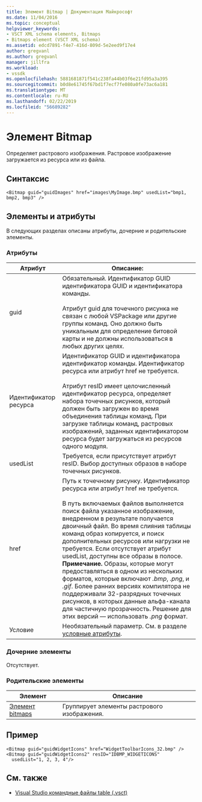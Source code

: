 ```yaml
---
title: Элемент Bitmap | Документация Майкрософт
ms.date: 11/04/2016
ms.topic: conceptual
helpviewer_keywords:
- VSCT XML schema elements, Bitmaps
- Bitmaps element (VSCT XML schema)
ms.assetid: edcd7891-f4e7-416d-809d-5e2eed9f17e4
author: gregvanl
ms.author: gregvanl
manager: jillfra
ms.workload:
- vssdk
ms.openlocfilehash: 5881681871f541c238fa44b03f6e21fd95a3a395
ms.sourcegitcommit: b0d8e61745f67bd1f7ecf7fe080a0fe73ac6a181
ms.translationtype: MT
ms.contentlocale: ru-RU
ms.lasthandoff: 02/22/2019
ms.locfileid: "56689282"
---
```

# <a name="bitmap-element"></a>Элемент Bitmap
Определяет растрового изображения. Растровое изображение загружается из ресурса или из файла.

## <a name="syntax"></a>Синтаксис

```
<Bitmap guid="guidImages" href="images\MyImage.bmp" usedList="bmp1, bmp2, bmp3" />
```

## <a name="attributes-and-elements"></a>Элементы и атрибуты
 В следующих разделах описаны атрибуты, дочерние и родительские элементы.

### <a name="attributes"></a>Атрибуты

|Атрибут|Описание:|
|---------------|-----------------|
|guid|Обязательный. Идентификатор GUID идентификатора GUID и идентификатора команды.<br /><br /> Атрибут guid для точечного рисунка не связан с любой VSPackage или другие группы команд.  Оно должно быть уникальным для определение битовой карты и не должны использоваться в любых других целях.|
|Идентификатор ресурса|Идентификатор GUID и идентификатора идентификатор команды. Идентификатор ресурса или атрибут href не требуется.<br /><br /> Атрибут resID имеет целочисленный идентификатор ресурса, определяет набора точечных рисунков, который должен быть загружен во время объединения таблицы команд.  При загрузке таблицы команд, растровых изображений, заданных идентификатором ресурса будет загружаться из ресурсов одного модуля.|
|usedList|Требуется, если присутствует атрибут resID. Выбор доступных образов в наборе точечных рисунков.|
|href|Путь к точечному рисунку. Идентификатор ресурса или атрибут href не требуется.<br /><br /> В путь включаемых файлов выполняется поиск файла указанное изображение, внедренном в результате получается двоичный файл.  Во время слияния таблицы команд образ копируется, и поиск дополнительных ресурсов или нагрузки не требуется.  Если отсутствует атрибут usedList, доступны все образы в полосе. **Примечание.**  Образы, которые могут предоставляться в одном из нескольких форматов, которые включают *.bmp*, *.png*, и *.gif*.  Более ранних версиях компилятора не поддерживали 32-разрядных точечных рисунков, в которых данные альфа-канала для частичную прозрачность. Решение для этих версий — использовать *.png* формат.|
|Условие|Необязательный параметр. См. в разделе [условные атрибуты](../extensibility/vsct-xml-schema-conditional-attributes.md).|

### <a name="child-elements"></a>Дочерние элементы
 Отсутствует.

### <a name="parent-elements"></a>Родительские элементы

|Элемент|Описание|
|-------------|-----------------|
|[Элемент bitmaps](../extensibility/bitmaps-element.md)|Группирует элементы растрового изображения.|

## <a name="example"></a>Пример

```
<Bitmap guid="guidWidgetIcons" href="WidgetToolbarIcons_32.bmp" />
<Bitmap guid="guidWidgetIcons2" resID="IDBMP_WIDGETICONS"
  usedList="1, 2, 3, 4"/>
```

## <a name="see-also"></a>См. также
- [Visual Studio командные файлы table (.vsct)](../extensibility/internals/visual-studio-command-table-dot-vsct-files.md)